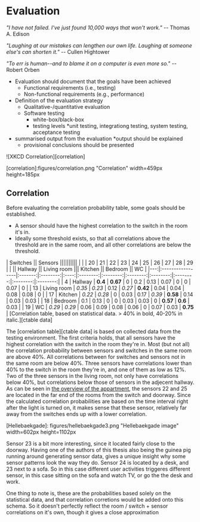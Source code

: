 
# Evaluation

_"I have not failed. I've just found 10,000 ways that won't work."_ -- Thomas A. Edison

_"Laughing at our mistakes can lengthen our own life. Laughing at someone else's can shorten it."_ -- Cullen Hightower

_"To err is human--and to blame it on a computer is even more so."_ -- Robert Orben

* Evaluation should document that the goals have been achieved
	* Functional requirements (i.e., testing)
	* Non-functional requirements (e.g., performance)
* Definition of the evaluation strategy
	* Qualitative-/quantitative evaluation
	* Software testing
		* white-box/black-box
		* testing levels
			*unit testing, integrationg testing, system testing, acceptance testing
* summarised output from the evaluation
	*output should be explained
	* provisional conclusions should be presented
	

![XKCD Correlation][correlation]

[correlation]:figures/correlation.png "Correlation" width=459px height=185px


## Correlation

Before evaluating the correlation probability table, some goals should be established.

* A sensor should have the highest correlation to the switch in the room it's in.
* Ideally some threshold exists, so that all correlations above the threshold are in the same room, and all other correlations are below the threshold.

| Switches             || Sensors                                                                                       ||||||||||
|  	 |                  | 20      | 21       | 22   | 23       | 24       | 25       | 26       | 27       | 28       | 29       |
|                      || Hallway           || Living room              ||| Kitchen            || Bedroom            || WC       |
|---:|:-----------------|:-------:|:--------:|:----:|:--------:|:--------:|:--------:|:--------:|:--------:|:--------:|:--------:|
| 4  |	Hallway         | **0.4** | **0.67** | 0    | 0.2      | 0.13     | 0.07     | 0        | 0        | 0.07     | 0        |
| 13 |	Living room     | *0.35*  | *0.23*   | 0.12 | *0.27*   | **0.42** | 0.04     | 0.04     | 0.08     | 0.08     | 0        |
| 17 |	Kitchen         | *0.22*  | *0.28*   | 0    | 0.03     | 0.17     | *0.39*   | **0.58** | 0.14     | 0.03     | 0.03     |
| 18 |	Bedroom         | 0.1     | 0.13     | 0    | 0        | 0.03     | 0.03     | 0        | **0.57** | **0.6**  | 0.03     |
| 19 |	WC              | *0.29*  | *0.29*   | 0.06	| 0.09     | 0.08     | 0.06     | 0        | 0.07     | 0.03     | **0.75** |
[Correlation table, based on statistical data. > 40% in bold, 40-20% in italic.][ctable data] 

The [correlation table][ctable data] is based on collected data from the testing environment. The first criteria holds, that all sensors have the highest correlation with the switch in the room they're in.
Most (but not all) the correlation probability between sensors and switches in the same room are above 40%. All correlations between for switches and sensors not in the same room are below 40%. Three sensors have correlations lower than 40% to the switch in the room they're in, and one of them as low as 12%. Two of the three sensors in the living room, not only have correlations below 40%, but correlations below those of sensors in the adjecent hallway. As can be seen in [the overview of the appartment](#Hellebaekgade), the sensors 22 and 25 are located in the far end of the rooms from the switch and doorway. Since the calculated correlation probabilities are based on the time interval right after the light is turned on, it makes sense that these sensor, relatively far away from the switches ends up with a lower correlation. 

[Hellebaekgade]: figures/hellebaekgade3.png "Hellebaekgade image" width=602px height=1102px


Sensor 23 is a bit more interesting, since it located fairly close to the doorway. Having one of the authors of this thesis also being the guinea pig running around generating sensor data, gives a unique insight why some sensor patterns look the way they do. Sensor 24 is located by a desk, and 23 next to a sofa. So in this case different user activities triggeres different sensor, in this case sitting on the sofa and watch TV, or go the the desk and work. 

One thing to note is, these are the probabilities based solely on the statistical data, and that correlation corretions would be added onto this schema. So it doesn't perfectly reflect the room / switch + sensor correlations on it's own, though it gives a close approximation

